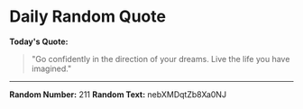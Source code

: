 # Daily Random Quote

**Today's Quote:**
> "Go confidently in the direction of your dreams. Live the life you have imagined."

---

**Random Number:** 211
**Random Text:** nebXMDqtZb8Xa0NJ
